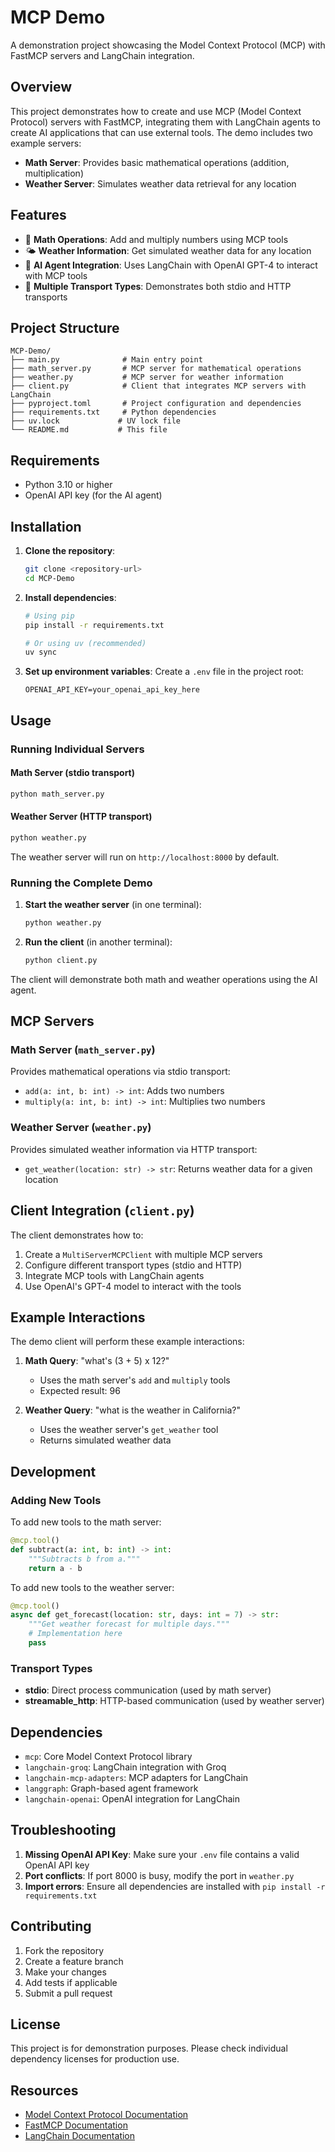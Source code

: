 # MCP Demo

A demonstration project showcasing the Model Context Protocol (MCP) with FastMCP servers and LangChain integration.

## Overview

This project demonstrates how to create and use MCP (Model Context Protocol) servers with FastMCP, integrating them with LangChain agents to create AI applications that can use external tools. The demo includes two example servers:

- **Math Server**: Provides basic mathematical operations (addition, multiplication)
- **Weather Server**: Simulates weather data retrieval for any location

## Features

- 🧮 **Math Operations**: Add and multiply numbers using MCP tools
- 🌤️ **Weather Information**: Get simulated weather data for any location
- 🤖 **AI Agent Integration**: Uses LangChain with OpenAI GPT-4 to interact with MCP tools
- 🔄 **Multiple Transport Types**: Demonstrates both stdio and HTTP transports

## Project Structure

```
MCP-Demo/
├── main.py              # Main entry point
├── math_server.py       # MCP server for mathematical operations
├── weather.py           # MCP server for weather information
├── client.py            # Client that integrates MCP servers with LangChain
├── pyproject.toml       # Project configuration and dependencies
├── requirements.txt     # Python dependencies
├── uv.lock             # UV lock file
└── README.md           # This file
```

## Requirements

- Python 3.10 or higher
- OpenAI API key (for the AI agent)

## Installation

1. **Clone the repository**:
   ```bash
   git clone <repository-url>
   cd MCP-Demo
   ```

2. **Install dependencies**:
   ```bash
   # Using pip
   pip install -r requirements.txt
   
   # Or using uv (recommended)
   uv sync
   ```

3. **Set up environment variables**:
   Create a `.env` file in the project root:
   ```env
   OPENAI_API_KEY=your_openai_api_key_here
   ```

## Usage

### Running Individual Servers

#### Math Server (stdio transport)
```bash
python math_server.py
```

#### Weather Server (HTTP transport)
```bash
python weather.py
```
The weather server will run on `http://localhost:8000` by default.

### Running the Complete Demo

1. **Start the weather server** (in one terminal):
   ```bash
   python weather.py
   ```

2. **Run the client** (in another terminal):
   ```bash
   python client.py
   ```

The client will demonstrate both math and weather operations using the AI agent.

## MCP Servers

### Math Server (`math_server.py`)

Provides mathematical operations via stdio transport:

- `add(a: int, b: int) -> int`: Adds two numbers
- `multiply(a: int, b: int) -> int`: Multiplies two numbers

### Weather Server (`weather.py`)

Provides simulated weather information via HTTP transport:

- `get_weather(location: str) -> str`: Returns weather data for a given location

## Client Integration (`client.py`)

The client demonstrates how to:

1. Create a `MultiServerMCPClient` with multiple MCP servers
2. Configure different transport types (stdio and HTTP)
3. Integrate MCP tools with LangChain agents
4. Use OpenAI's GPT-4 model to interact with the tools

## Example Interactions

The demo client will perform these example interactions:

1. **Math Query**: "what's (3 + 5) x 12?"
   - Uses the math server's `add` and `multiply` tools
   - Expected result: 96

2. **Weather Query**: "what is the weather in California?"
   - Uses the weather server's `get_weather` tool
   - Returns simulated weather data

## Development

### Adding New Tools

To add new tools to the math server:

```python
@mcp.tool()
def subtract(a: int, b: int) -> int:
    """Subtracts b from a."""
    return a - b
```

To add new tools to the weather server:

```python
@mcp.tool()
async def get_forecast(location: str, days: int = 7) -> str:
    """Get weather forecast for multiple days."""
    # Implementation here
    pass
```

### Transport Types

- **stdio**: Direct process communication (used by math server)
- **streamable_http**: HTTP-based communication (used by weather server)

## Dependencies

- `mcp`: Core Model Context Protocol library
- `langchain-groq`: LangChain integration with Groq
- `langchain-mcp-adapters`: MCP adapters for LangChain
- `langgraph`: Graph-based agent framework
- `langchain-openai`: OpenAI integration for LangChain

## Troubleshooting

1. **Missing OpenAI API Key**: Make sure your `.env` file contains a valid OpenAI API key
2. **Port conflicts**: If port 8000 is busy, modify the port in `weather.py`
3. **Import errors**: Ensure all dependencies are installed with `pip install -r requirements.txt`

## Contributing

1. Fork the repository
2. Create a feature branch
3. Make your changes
4. Add tests if applicable
5. Submit a pull request

## License

This project is for demonstration purposes. Please check individual dependency licenses for production use.

## Resources

- [Model Context Protocol Documentation](https://modelcontextprotocol.io/)
- [FastMCP Documentation](https://github.com/jlowin/fastmcp)
- [LangChain Documentation](https://python.langchain.com/)